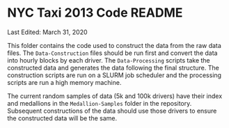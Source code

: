 # NYC Taxi 2013 Code README

Last Edited: March 31, 2020

This folder contains the code used to construct the data from the raw data files. The `Data-Construction` files should be run first and convert the data into hourly blocks by each driver. The `Data-Processing` scripts take the constructed data and generates the data following the final structure. The construction scripts are run on a SLURM job scheduler and the processing scripts are run a high memory machine.

The current random samples of data (5k and 100k drivers) have their index and medallions in the `Medallion-Samples` folder in the repository. Subsequent constructions of the data should use those drivers to ensure the constructed data will be the same.
